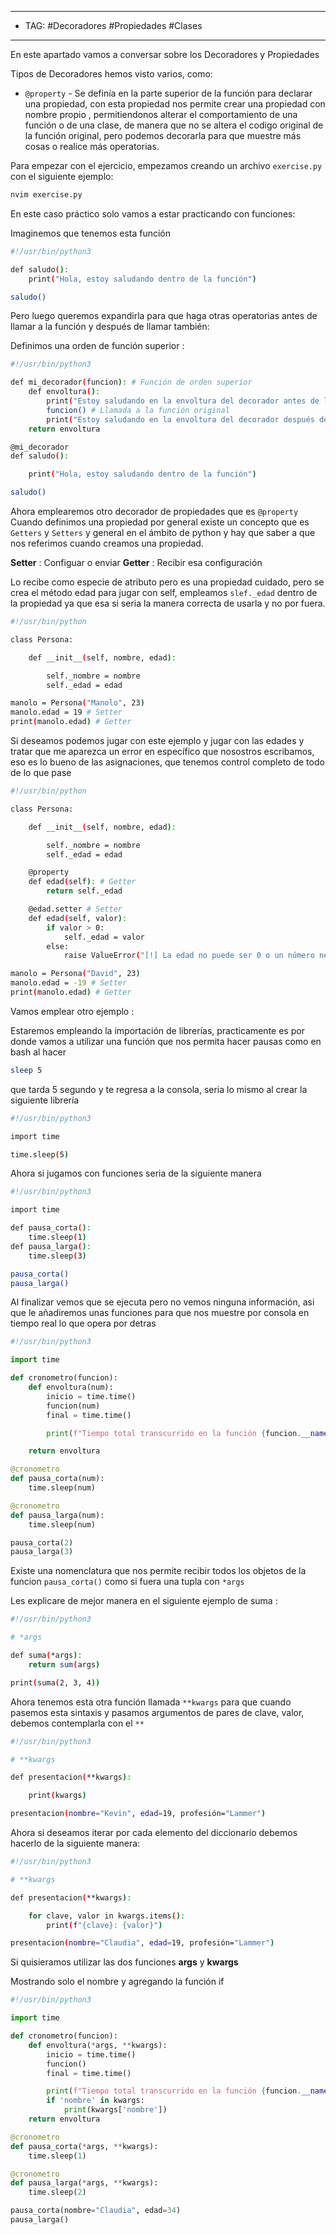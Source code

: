 
---
- TAG: #Decoradores #Propiedades #Clases 
----
En este apartado vamos a conversar sobre los Decoradores y Propiedades

Tipos de Decoradores hemos visto varios, como:
- `@property` - Se definía en la parte superior de la función para declarar una propiedad, con esta propiedad nos permite crear una propiedad con nombre propio , permitiendonos alterar el comportamiento de una función o de una clase, de manera que no se altera el codigo original de la función original, pero podemos decorarla para que muestre más cosas o realice más operatorias.

Para empezar con el ejercicio, empezamos creando un archivo `exercise.py` con el siguiente ejemplo:

```bash
nvim exercise.py
```

En este caso práctico solo vamos a estar practicando con funciones: 

Imaginemos que tenemos esta función 

```bash
#!/usr/bin/python3

def saludo():
	print("Hola, estoy saludando dentro de la función")

saludo()
```

Pero luego queremos expandirla para que haga otras operatorias antes de llamar a la función y después de llamar también:

Definimos una orden de función superior :

```bash
#!/usr/bin/python3

def mi_decorador(funcion): # Función de orden superior
	def envoltura():
		print("Estoy saludando en la envoltura del decorador antes de llamar a la función")
		funcion() # Llamada a la función original
		print("Estoy saludando en la envoltura del decorador después de llamar a la función")
	return envoltura

@mi_decorador
def saludo():

	print("Hola, estoy saludando dentro de la función")

saludo()
```

Ahora emplearemos otro decorador de propiedades que es `@property` 
Cuando definimos una propiedad por general existe un concepto que es `Getters` y `Setters` y general en el ámbito de python y hay que saber a que nos referimos cuando creamos una propiedad.

**Setter** : Configuar o enviar
**Getter** : Recibir esa configuración

Lo recibe como especie de atributo pero es una propiedad cuidado, pero se crea el método edad para jugar con self, empleamos `slef._edad` dentro de la propiedad ya que esa si seria la manera correcta de usarla y no por fuera.

```bash
#!/usr/bin/python

class Persona:

	def __init__(self, nombre, edad):

		self._nombre = nombre
		self._edad = edad

manolo = Persona("Manolo", 23)
manolo.edad = 19 # Setter
print(manolo.edad) # Getter
```

Si deseamos podemos jugar con este ejemplo y jugar con las edades y tratar que me aparezca un error en específico que nosostros escribamos, eso es lo bueno de las asignaciones, que tenemos control completo de todo de lo que pase 

```bash
#!/usr/bin/python

class Persona:

	def __init__(self, nombre, edad):

		self._nombre = nombre
		self._edad = edad

	@property
	def edad(self): # Getter
		return self._edad

	@edad.setter # Setter
	def edad(self, valor):
		if valor > 0:
			self._edad = valor
		else:
			raise ValueError("[!] La edad no puede ser 0 o un número negativo")

manolo = Persona("David", 23)
manolo.edad = -19 # Setter
print(manolo.edad) # Getter
```

Vamos emplear otro ejemplo :

Estaremos empleando la importación de librerías, practicamente es por donde vamos a utilizar una función que nos permita hacer pausas como en bash al hacer 

```bash
sleep 5 
```

que tarda 5 segundo y te regresa a la consola, seria lo mismo al crear la siguiente librería

```bash
#!/usr/bin/python3

import time

time.sleep(5)
```

Ahora si jugamos con funciones seria de la siguiente manera

```bash
#!/usr/bin/python3

import time

def pausa_corta():
	time.sleep(1)
def pausa_larga():
	time.sleep(3)

pausa_corta()
pausa_larga()
```

Al finalizar vemos que se ejecuta pero no vemos ninguna información, asi que le añadiremos unas funciones para que nos muestre por consola en tiempo real lo que opera por detras

```python
#!/usr/bin/python3

import time

def cronometro(funcion):
	def envoltura(num):
		inicio = time.time()
		funcion(num)
		final = time.time()

		print(f"Tiempo total transcurrido en la función {funcion.__name__}: {final - inicio}")

	return envoltura

@cronometro
def pausa_corta(num):
	time.sleep(num)

@cronometro
def pausa_larga(num):
	time.sleep(num)

pausa_corta(2)
pausa_larga(3)
```

Existe una nomenclatura que nos permite recibir todos los objetos de la funcion `pausa_corta()` como si fuera una tupla con `*args`

Les explicare de mejor manera en el siguiente ejemplo de suma :

```bash
#!/usr/bin/python3

# *args

def suma(*args):
	return sum(args)

print(suma(2, 3, 4))
```

Ahora tenemos esta otra función llamada `**kwargs` para que cuando pasemos esta sintaxis y pasamos argumentos de pares de clave, valor, debemos contemplarla con el `**`

```bash
#!/usr/bin/python3

# **kwargs

def presentacion(**kwargs):

	print(kwargs)

presentacion(nombre="Kevin", edad=19, profesión="Lammer")
```

Ahora si deseamos iterar por cada elemento del diccionario debemos hacerlo de la siguiente manera:

```bash
#!/usr/bin/python3

# **kwargs

def presentacion(**kwargs):

	for clave, valor in kwargs.items():
		print(f"{clave}: {valor}")

presentacion(nombre="Claudia", edad=19, profesión="Lammer")
```

Si quisieramos utilizar las dos funciones **args** y **kwargs**

Mostrando solo el nombre y agregando la función if

```python
#!/usr/bin/python3

import time

def cronometro(funcion):
	def envoltura(*args, **kwargs):
		inicio = time.time()
		funcion()
		final = time.time()

		print(f"Tiempo total transcurrido en la función {funcion.__name__}: {final - inicio}")
		if 'nombre' in kwargs:
			print(kwargs['nombre'])
	return envoltura

@cronometro
def pausa_corta(*args, **kwargs):
	time.sleep(1)

@cronometro
def pausa_larga(*args, **kwargs):
	time.sleep(2)

pausa_corta(nombre="Claudia", edad=34)
pausa_larga()
```